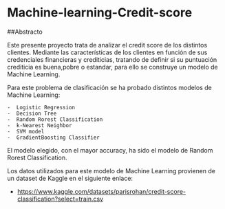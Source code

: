 # Machine-learning-Credit-score

##Abstracto

Este presente proyecto trata de analizar el credit score de los distintos clientes. Mediante las características de los clientes en función de sus credenciales financieras y crediticias, tratando de definir si su puntuación crediticia es buena,pobre o estandar, para ello se construye un modelo de Machine Learning.

Para este problema de clasificación se ha probado distintos modelos de Machine Learning:

    -  Logistic Regression
    -  Decision Tree
    -  Random Rorest Classification
    -  k-Nearest Neighbor
    -  SVM model
    -  GradientBoosting Classifier

El modelo elegido, con el mayor accuracy, ha sido el modelo de Random Rorest Classification.



Los datos utilizados para este modelo de Machine Learning provienen de un dataset de Kaggle en el siguiente enlace:
- https://www.kaggle.com/datasets/parisrohan/credit-score-classification?select=train.csv


